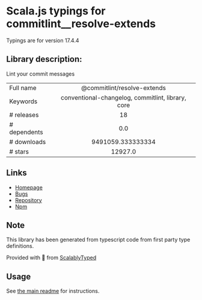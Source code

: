 
# Scala.js typings for commitlint__resolve-extends

Typings are for version 17.4.4

## Library description:
Lint your commit messages

|                    |                 |
| ------------------ | :-------------: |
| Full name          | @commitlint/resolve-extends |
| Keywords           | conventional-changelog, commitlint, library, core |
| # releases         | 18 |
| # dependents       | 0.0 |
| # downloads        | 9491059.333333334 |
| # stars            | 12927.0 |

## Links
- [Homepage](https://commitlint.js.org/)
- [Bugs](https://github.com/conventional-changelog/commitlint/issues)
- [Repository](https://github.com/conventional-changelog/commitlint)
- [Npm](https://www.npmjs.com/package/%40commitlint%2Fresolve-extends)
    


## Note
This library has been generated from typescript code from first party type definitions.

Provided with :purple_heart: from [ScalablyTyped](https://github.com/oyvindberg/ScalablyTyped)

## Usage
See [the main readme](../../readme.md) for instructions.


